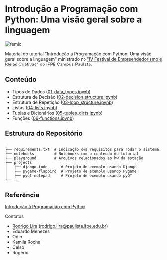 # Introdução a Programação com Python: Uma visão geral sobre a linguagem


![femic](https://github.com/rodrigoclira/femic-python/assets/276077/79d2078b-0db5-40f7-b47b-9afbd7bfa275)

Material do tutorial "Introdução a Programação com Python: Uma visão geral sobre a linguagem" ministrado no ["IV Festival de Empreendedorismo e Ideias Criativas"](https://www.even3.com.br/iv-festival-de-empreendedorismo-e-ideias-criativas-343788/) do IFPE Campus Paulista.

## Conteúdo 

* Tipos de Dados ([01-data_types.ipynb](https://github.com/rodrigoclira/femic-python/blob/main/notebooks/01-data_types.ipynb))
* Estrutura de Decisão ([02-decision_structure.ipynb](https://github.com/rodrigoclira/femic-python/blob/main/notebooks/02-decision_structure.ipynb))
* Estrutura de Repetição ([03-loop_structure.ipynb](https://github.com/rodrigoclira/femic-python/blob/main/notebooks/03-loop_structure.ipynb))
* Listas ([04-lists.ipynb](https://github.com/rodrigoclira/femic-python/blob/main/notebooks/04-lists.ipynb))
* Tuplas e Dicionários ([05-tuples_dicts.ipynb](https://github.com/rodrigoclira/femic-python/blob/main/notebooks/05-tuples_dicts.ipynb))
* Funções ([06-functions.ipynb](https://github.com/rodrigoclira/femic-python/blob/main/notebooks/06-functions.ipynb))

## Estrutura do Repositório

    .
    ├── requirements.txt  # Indicação dos requisitos para rodar o sistema. 
    ├── notebooks         # Notebooks com o conteudo do tutorial
    ├── playground        # Arquivos relacionados ao hw da estação
    ├── projects 
    │   ├── django-todo      # Projeto de exemplo usando Django
    │   ├── pygame-flapbird  # Projeto de exemplo usando Pygame   
    │   ├── pyqt-notepad     # Projeto de exemplo usando pyQT    
    └── ...


## Referência

[Introdução à Programação com Python](https://python.nilo.pro.br/)

Contatos

* [Rodrigo Lira](https://github.com/rodrigoclira) (rodrigo.lira@paulista.ifpe.edu.br)
* Eduardo Menezes
* Odin
* Kamila Rocha
* Celso 
* Rogério
